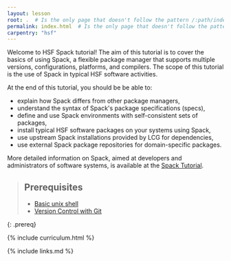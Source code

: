 ```yaml
---
layout: lesson
root: .  # Is the only page that doesn't follow the pattern /:path/index.html
permalink: index.html  # Is the only page that doesn't follow the pattern /:path/index.html
carpentry: "hsf"
---
```


Welcome to HSF Spack tutorial! The aim of this tutorial is to cover the basics of using Spack,
a flexible package manager that supports multiple versions, configurations, platforms, and
compilers. The scope of this tutorial is the use of Spack in typical HSF software activities.

At the end of this tutorial, you should be be able to:
* explain how Spack differs from other package managers,
* understand the syntax of Spack's package specifications (specs),
* define and use Spack environments with self-consistent sets of packages,
* install typical HSF software packages on your systems using Spack,
* use upstream Spack installations provided by LCG for dependencies,
* use external Spack package repositories for domain-specific packages.

More detailed information on Spack, aimed at developers and administrators of software systems,
is available at the [Spack Tutorial](https://spack-tutorial.readthedocs.io/).

> ## Prerequisites
>
> * [Basic unix shell](http://swcarpentry.github.io/shell-novice/)
> * [Version Control with Git](https://swcarpentry.github.io/git-novice/)
>
{: .prereq}

{% include curriculum.html %}

{% include links.md %}
